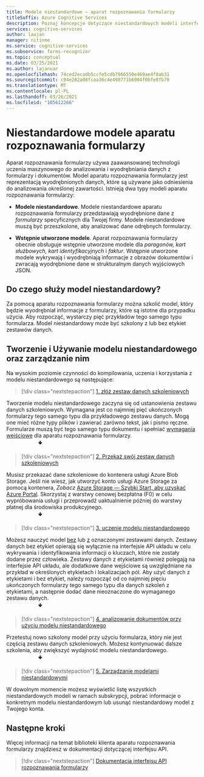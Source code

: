 ```yaml
---
title: Modele niestandardowe — aparat rozpoznawania formularzy
titleSuffix: Azure Cognitive Services
description: Poznaj koncepcje dotyczące niestandardowych modeli interfejsu API rozpoznawania formularzy — użycie i limity.
services: cognitive-services
author: laujan
manager: nitinme
ms.service: cognitive-services
ms.subservice: forms-recognizer
ms.topic: conceptual
ms.date: 03/25/2021
ms.author: lajanuar
ms.openlocfilehash: 74ced2ecadb5ccfe5cdb7966550e469ae4f8ab31
ms.sourcegitcommit: c94e282a08fcaa36c4e498771b6004f0bfe8fb70
ms.translationtype: MT
ms.contentlocale: pl-PL
ms.lasthandoff: 03/26/2021
ms.locfileid: "105612266"
---
```

# <a name="form-recognizer-custom-models"></a>Niestandardowe modele aparatu rozpoznawania formularzy

Aparat rozpoznawania formularzy używa zaawansowanej technologii uczenia maszynowego do analizowania i wyodrębniania danych z formularzy i dokumentów. Model aparatu rozpoznawania formularzy jest reprezentacją wyodrębnionych danych, które są używane jako odniesienia do analizowania określonej zawartości. Istnieją dwa typy modeli aparatu rozpoznawania formularzy:

* **Modele niestandardowe**. Modele niestandardowe aparatu rozpoznawania formularzy przedstawiają wyodrębnione dane z _formularzy_ specyficznych dla Twojej firmy. Modele niestandardowe muszą być przeszkolone, aby analizować dane odrębnych formularzy.

* **Wstępnie utworzone modele**. Aparat rozpoznawania formularzy obecnie obsługuje wstępnie utworzone modele dla _paragonów, kart służbowych, kart identyfikacyjnych_ i _faktur_. Wstępnie utworzone modele wykrywają i wyodrębniają informacje z obrazów dokumentów i zwracają wyodrębnione dane w strukturalnym danych wyjściowych JSON.

## <a name="what-does-a-custom-model-do"></a>Do czego służy model niestandardowy?

Za pomocą aparatu rozpoznawania formularzy można szkolić model, który będzie wyodrębniał informacje z formularzy, które są istotne dla przypadku użycia. Aby rozpocząć, wystarczy pięć przykładów tego samego typu formularza. Model niestandardowy może być szkolony z lub bez etykiet zestawów danych.

## <a name="create-use-and-manage-your-custom-model"></a>Tworzenie i Używanie modelu niestandardowego oraz zarządzanie nim

Na wysokim poziomie czynności do kompilowania, uczenia i korzystania z modelu niestandardowego są następujące:

> [!div class="nextstepaction"]
> [1. złóż zestaw danych szkoleniowych](build-training-data-set.md#custom-model-input-requirements)

Tworzenie modelu niestandardowego zaczyna się od ustanowienia zestawu danych szkoleniowych. Wymagana jest co najmniej pięć ukończonych formularzy tego samego typu dla przykładowego zestawu danych. Mogą one mieć różne typy plików i zawierać zarówno tekst, jak i pismo ręczne. Formularze muszą być tego samego typu dokumentu i spełniać [wymagania wejściowe](build-training-data-set.md#custom-model-input-requirements) dla aparatu rozpoznawania formularzy.  
&emsp;&emsp;&emsp;&emsp;&emsp;&emsp;&#129155;

> [!div class="nextstepaction"]
> [2. Przekaż swój zestaw danych szkoleniowych](build-training-data-set.md#upload-your-training-data)

Musisz przekazać dane szkoleniowe do kontenera usługi Azure Blob Storage. Jeśli nie wiesz, jak utworzyć konto usługi Azure Storage za pomocą kontenera, *Zobacz* [Azure Storage — Szybki Start, aby uzyskać Azure Portal](../../storage/blobs/storage-quickstart-blobs-portal.md). Skorzystaj z warstwy cenowej bezpłatna (F0) w celu wypróbowania usługi i przeprowadź uaktualnienie później do warstwy płatnej dla środowiska produkcyjnego.  
&emsp;&emsp;&emsp;&emsp;&emsp;&emsp;&#129155;
> [!div class="nextstepaction"]
> [3. uczenie modelu niestandardowego](quickstarts/client-library.md#train-a-custom-model)

Możesz nauczyć model [bez](quickstarts/client-library.md#train-a-model-without-labels) lub [z](quickstarts/client-library.md#train-a-model-with-labels) oznaczonymi zestawami danych. Zestawy danych bez etykiet opierają się wyłącznie na interfejsie API układu w celu wykrywania i identyfikowania informacji o kluczach, które nie zostały dodane przez człowieka. Zestawy danych z etykietami również polegają na interfejsie API układu, ale dodatkowe dane wejściowe są uwzględniane na przykład w określonych etykietach i lokalizacjach pól. Aby użyć danych z etykietami i bez etykiet, należy rozpocząć od co najmniej pięciu ukończonych formularzy tego samego typu dla danych szkoleń z etykietami, a następnie dodać dane nieoznaczone do wymaganego zestawu danych.  
&emsp;&emsp;&emsp;&emsp;&emsp;&emsp;&#129155;  

>[!div class="nextstepaction"]
> [4. analizowanie dokumentów przy użyciu modelu niestandardowego](quickstarts/client-library.md#analyze-forms-with-a-custom-model)

Przetestuj nowo szkolony model przy użyciu formularza, który nie jest częścią zestawu danych szkoleniowych. Możesz kontynuować dalsze szkolenia, aby zwiększyć wydajność modelu niestandardowego.  
&emsp;&emsp;&emsp;&emsp;&emsp;&emsp;&#129155;

> [!div class="nextstepaction"]
> [5. Zarządzanie modelami niestandardowymi](quickstarts/client-library.md#manage-custom-models)

W dowolnym momencie możesz wyświetlić listę wszystkich niestandardowych modeli w ramach subskrypcji, pobrać informacje o konkretnym modelu niestandardowym lub usunąć niestandardowy model z Twojego konta.

## <a name="next-steps"></a>Następne kroki

Więcej informacji na temat biblioteki klienta aparatu rozpoznawania formularzy znajdziesz w dokumentacji dotyczącej interfejsu API.
> [!div class="nextstepaction"]
> [Dokumentacja interfejsu API rozpoznawania formularzy](https://westcentralus.dev.cognitive.microsoft.com/docs/services/form-recognizer-api-v2-1-preview-3/operations/5ed8c9843c2794cbb1a96291)
>
